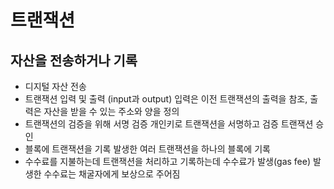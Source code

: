 # 트랜잭션

## 자산을 전송하거나 기록
- 디지털 자산 전송
- 트랜잭션 입력 및 출력 (input과 output) 입력은 이전 트랜잭션의 출력을 참조, 출력은 자산을 받을 수 있는 주소와 양을 정의
- 트랜잭션의 검증을 위해 서명 검증 개인키로 트랜잭션을 서명하고 검증 트랜잭션 승인
- 블록에 트랜잭션을 기록 발생한 여러 트랜잭션을 하나의 블록에 기록
- 수수료를 지불하는데 트랜잭션을 처리하고 기록하는데 수수료가 발생(gas fee)
발생한 수수료는 채굴자에게 보상으로 주어짐

